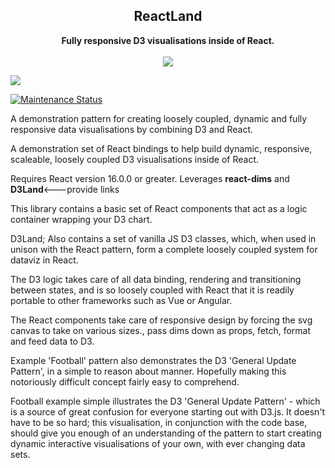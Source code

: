 <h2 align="center">ReactLand</h2>
<p align="center">
<strong>Fully responsive D3 visualisations inside of React.</strong>
<br><br>
<a href="https://npmjs.com/package/reactland"><img src="https://img.shields.io/npm/dw/reactland.svg"></a>

<a href="https://npmjs.com/package/reactland"><img src="https://img.shields.io/npm/v/reactland.svg"></a>


<a href="https://github.com/DavidODonovan/reactland#maintenance-status">
  <img alt="Maintenance Status" src="https://img.shields.io/badge/maintenance-active-green.svg" />
</a>
</p>

A demonstration pattern for creating loosely coupled, dynamic and fully responsive data visualisations by combining D3 and React.

A demonstration set of React bindings to help build dynamic, responsive, scaleable, loosely coupled D3 visualisations inside of React.

Requires React version 16.0.0 or greater.
Leverages <strong>react-dims</strong> and <strong>D3Land</strong><---provide links

This library contains a basic set of React components that act as a logic container wrapping your D3 chart.  

D3Land; Also contains a set of vanilla JS D3 classes, which, when used in unison with the React pattern, form a complete loosely coupled system for dataviz in React.

The D3 logic takes care of all data binding, rendering and transitioning between states, and is so loosely coupled with React that it is readily portable to other frameworks such as Vue or Angular.

The React components take care of responsive design by forcing the svg canvas to take on various sizes., pass dims down as props, fetch, format and feed data to D3.

Example 'Football' pattern also demonstrates the D3 'General Update Pattern', in a simple to reason about manner. Hopefully making this notoriously difficult concept fairly easy to comprehend.

Football example simple illustrates the D3 'General Update Pattern' - which is a source of great confusion for everyone starting out with D3.js. It doesn't have to be so hard; this visualisation, in conjunction with the code base, should give you enough of an understanding of the pattern to start creating dynamic interactive visualisations of your own, with ever changing data sets.
